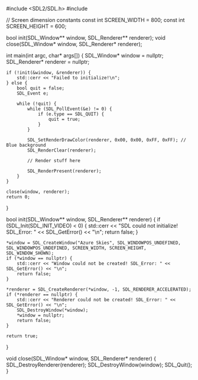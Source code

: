 #include <SDL2/SDL.h>
#include <iostream>

// Screen dimension constants
const int SCREEN_WIDTH = 800;
const int SCREEN_HEIGHT = 600;

bool init(SDL_Window** window, SDL_Renderer** renderer);
void close(SDL_Window* window, SDL_Renderer* renderer);

int main(int argc, char* args[]) {
    SDL_Window* window = nullptr;
    SDL_Renderer* renderer = nullptr;

    if (!init(&window, &renderer)) {
        std::cerr << "Failed to initialize!\n";
    } else {
        bool quit = false;
        SDL_Event e;

        while (!quit) {
            while (SDL_PollEvent(&e) != 0) {
                if (e.type == SDL_QUIT) {
                    quit = true;
                }
            }

            SDL_SetRenderDrawColor(renderer, 0x00, 0x00, 0xFF, 0xFF); // Blue background
            SDL_RenderClear(renderer);

            // Render stuff here

            SDL_RenderPresent(renderer);
        }
    }

    close(window, renderer);
    return 0;
}

bool init(SDL_Window** window, SDL_Renderer** renderer) {
    if (SDL_Init(SDL_INIT_VIDEO) < 0) {
        std::cerr << "SDL could not initialize! SDL_Error: " << SDL_GetError() << "\n";
        return false;
    }

    *window = SDL_CreateWindow("Azure Skies", SDL_WINDOWPOS_UNDEFINED, SDL_WINDOWPOS_UNDEFINED, SCREEN_WIDTH, SCREEN_HEIGHT, SDL_WINDOW_SHOWN);
    if (*window == nullptr) {
        std::cerr << "Window could not be created! SDL_Error: " << SDL_GetError() << "\n";
        return false;
    }

    *renderer = SDL_CreateRenderer(*window, -1, SDL_RENDERER_ACCELERATED);
    if (*renderer == nullptr) {
        std::cerr << "Renderer could not be created! SDL_Error: " << SDL_GetError() << "\n";
        SDL_DestroyWindow(*window);
        *window = nullptr;
        return false;
    }

    return true;
}

void close(SDL_Window* window, SDL_Renderer* renderer) {
    SDL_DestroyRenderer(renderer);
    SDL_DestroyWindow(window);
    SDL_Quit();
}

